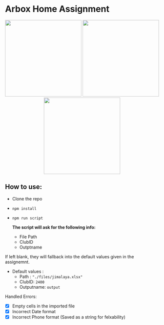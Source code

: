 # Arbox Home Assignment 

<p align="center">
  <img src="https://user-images.githubusercontent.com/23456142/134665189-6f57de60-8575-4ca3-8ba9-1a293f0746e3.png" width="250">
    <img src="https://user-images.githubusercontent.com/23456142/134664932-6d4286ac-c637-42c2-85e8-22a370b830e6.png" width="250" >
  <img src="https://user-images.githubusercontent.com/23456142/134668416-c53c2120-1376-420c-bf7a-3460b2c630dd.png" width="250">
</p>

## How to use:

* Clone the repo
* `npm install`
* `npm run script`



  **The script will ask for the following info:**
  * File Path 
  * ClubID 
  * Outptname

If left blank, they will fallback into the default values given
in the assignemnt.
 
* Default values :
  * Path :  `"./files/jimalaya.xlsx"`
  * ClubID: `2400`
  * Outputname: `output`



Handled Errors:
- [x] Empty cells in the imported file
- [x] Incorrect Date format
- [x] Incorrect Phone format (Saved as a string for felxability)
